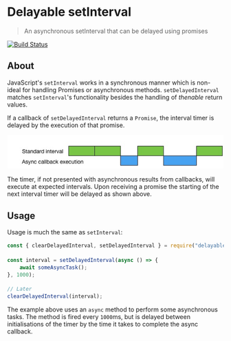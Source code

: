 # Delayable setInterval
> An asynchronous setInterval that can be delayed using promises

[![Build Status](https://travis-ci.org/perry-mitchell/delayable-setinterval.svg?branch=master)](https://travis-ci.org/perry-mitchell/delayable-setinterval)

## About

JavaScript's `setInterval` works in a synchronous manner which is non-ideal for handling Promises or asynchronous methods. `setDelayedInterval` matches `setInterval`'s functionality besides the handling of _thenable_ return values.

If a callback of `setDelayedInterval` returns a `Promise`, the interval timer is delayed by the execution of that promise.

![Delayable setInterval timing example](example.jpg)

The timer, if not presented with asynchronous results from callbacks, will execute at expected intervals. Upon receiving a promise the starting of the next interval timer will be delayed as shown above.

## Usage

Usage is much the same as `setInterval`:

```javascript
const { clearDelayedInterval, setDelayedInterval } = require("delayable-setinterval");

const interval = setDelayedInterval(async () => {
    await someAsyncTask();
}, 1000);

// Later
clearDelayedInterval(interval);
```

The example above uses an `async` method to perform some asynchronous tasks. The method is fired every `1000`ms, but is delayed between initialisations of the timer by the time it takes to complete the async callback.
